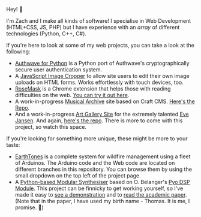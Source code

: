 <!---

- 👋 Hi, I’m @Zach-Clare
- 👀 I’m interested in ...
- 🌱 I’m currently learning ...
- 💞️ I’m looking to collaborate on ...
- 📫 How to reach me ...


Zach-Clare/Zach-Clare is a ✨ special ✨ repository because its `README.md` (this file) appears on your GitHub profile.
You can click the Preview link to take a look at your changes.
--->

Hey! 🌱

I'm Zach and I make all kinds of software! I specialise in Web Development (HTML+CSS, JS, PHP) but I have experience with an _array_ of different technologies (Python, C++, C#).

If you're here to look at some of my web projects, you can take a look at the following:
- [Authwave for Python](https://github.com/Authwave/python-client) is a Python port of Authwave's cryptographically secure user authentication system.
- A [JavaScript Image Cropper](https://github.com/Zach-Clare/js-image-cropper) to allow site users to edit their own image uploads on HTML forms. Works effortlessly with touch devices, too.
- [RoseMask](https://github.com/Zach-Clare/rosemask) is a Chrome extension that helps those with reading difficulties on the web. [You can try it out here](https://chrome.google.com/webstore/detail/rosemask/kijieflhjgpcjmnnoiiaimiffoaignjh).
- A work-in-progress [Musical Archive](https://musicalarchive.helixsoftware.uk) site based on Craft CMS. [Here's the Repo](https://github.com/Zach-Clare/musicalarchive).
- And a work-in-progress [Art Gallery Site](https://evejansenart.helixsoftware.uk/) for the extremely talented [Eve Jansen](https://www.instagram.com/evejansenart/). And again, [here's the repo](https://github.com/Zach-Clare/evejansenart). There is more to come with this project, so watch this space.

If you're looking for something more unique, these might be more to your taste:
- [EarthTones](https://github.com/eliot-chill/earthtones) is a complete system for wildfire management using a fleet of Arduinos. The Arduino code and the Web code are located on different branches in this repository. You can browse them by using the small dropdown on the top left of the project page.
- A [Python-based Modular Synthesiser](https://github.com/Zach-Clare/uol_final_year) based on O. Belanger's [Pyo DSP Module](https://github.com/belangeo/pyo). This project can be finnicky to get working yourself, so I've made it easy to [see a demonstration](https://youtu.be/T2GpbmC3jq8) and to [read the academic paper](https://github.com/Zach-Clare/uol_final_year/blob/main/Project%20Report.pdf). (Note that in the paper, I have used my birth name - Thomas. It is me, I promise. 🙌)
